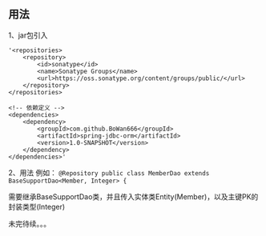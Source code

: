 
## 用法
1、jar包引入

    '<repositories>
		<repository>
			<id>sonatype</id>
			<name>Sonatype Groups</name>
			<url>https://oss.sonatype.org/content/groups/public/</url>
		</repository>
	</repositories>
	
	<!-- 依赖定义 -->
	<dependencies>
		<dependency>
			<groupId>com.github.BoWan666</groupId>
			<artifactId>spring-jdbc-orm</artifactId>
			<version>1.0-SNAPSHOT</version>
		</dependency>
    </dependencies>'
2、用法
例如：
`@Repository
 public class MemberDao extends BaseSupportDao<Member, Integer> {`

 需要继承BaseSupportDao类，并且传入实体类Entity(Member)，以及主键PK的封装类型(Integer)

 
未完待续。。。

